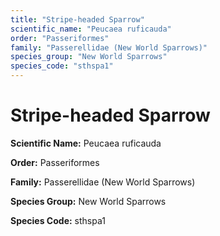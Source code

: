 ```yaml
---
title: "Stripe-headed Sparrow"
scientific_name: "Peucaea ruficauda"
order: "Passeriformes"
family: "Passerellidae (New World Sparrows)"
species_group: "New World Sparrows"
species_code: "sthspa1"
---
```


# Stripe-headed Sparrow

**Scientific Name:** Peucaea ruficauda

**Order:** Passeriformes

**Family:** Passerellidae (New World Sparrows)

**Species Group:** New World Sparrows

**Species Code:** sthspa1
